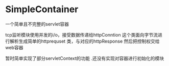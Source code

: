 # SimpleContainer
一个简单且不完整的servlet容器 


tcp监听模块使用并发的i/o，接受数据传递给httpConntion
这个类面向字节流进行解析生成简单的httprequset 类，与对应的httpResponse 然后把控制权交给web容器

暂时简单实现了部分servletContext的功能 .还没有实现对容器进行初始化的模块







